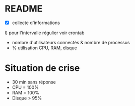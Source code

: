 # README

- [x] collecte d'informations

I) pour l'intervalle régulier voir crontab

- nombre d'utilisateurs connectés & nombre de processus
- % utilisation CPU, RAM, disque

# Situation de crise

- 30 min sans réponse
- CPU = 100%
- RAM = 100%
- Disque > 95%
